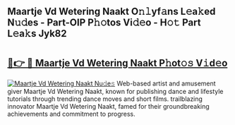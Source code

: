 ## Maartje Vd Wetering Naakt O𝚗𝚕yf𝚊ns L𝚎a𝚔ed N𝚞𝚍es - Part-OIP P𝚑𝚘tos Vi𝚍𝚎o - H𝚘𝚝 Part L𝚎a𝚔s Jyk82

# <h2><a href="http://kfenf7.oniu.top/?m=Maartje+Vd+Wetering+Naakt">🔗👉 🔴 Maartje Vd Wetering Naakt P𝚑ot𝚘𝚜 V𝚒d𝚎o</a></h2>

[![Maartje Vd Wetering Naakt Nu𝚍e𝚜](https://i.imgur.com/0qMVB7G.gif)](http://kfenf7.oniu.top/?m=Maartje+Vd+Wetering+Naakt)
Web-based artist and amusement giver Maartje Vd Wetering Naakt, known for publishing dance and lifestyle tutorials through trending dance moves and short films. trailblazing innovator Maartje Vd Wetering Naakt, famed for their groundbreaking achievements and commitment to progress.  
